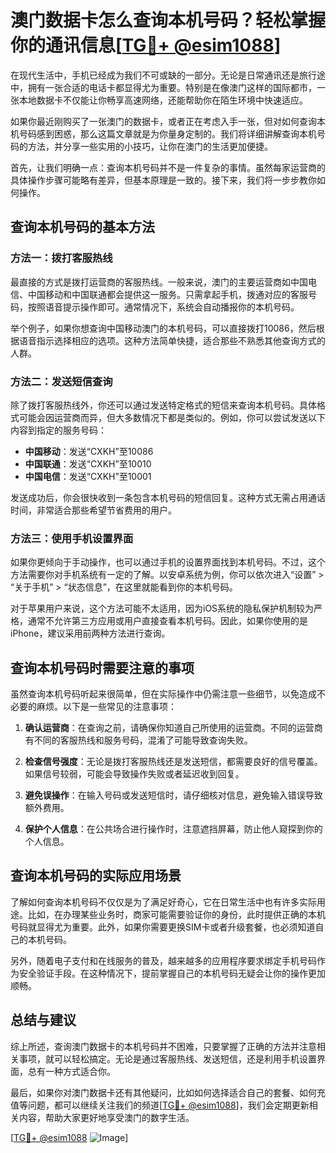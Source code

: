 # 澳门数据卡怎么查询本机号码？轻松掌握你的通讯信息[[TG💪+ @esim1088](https://t.me/s/esim1088)]

在现代生活中，手机已经成为我们不可或缺的一部分。无论是日常通讯还是旅行途中，拥有一张合适的电话卡都显得尤为重要。特别是在像澳门这样的国际都市，一张本地数据卡不仅能让你畅享高速网络，还能帮助你在陌生环境中快速适应。

如果你最近刚购买了一张澳门的数据卡，或者正在考虑入手一张，但对如何查询本机号码感到困惑，那么这篇文章就是为你量身定制的。我们将详细讲解查询本机号码的方法，并分享一些实用的小技巧，让你在澳门的生活更加便捷。

首先，让我们明确一点：查询本机号码并不是一件复杂的事情。虽然每家运营商的具体操作步骤可能略有差异，但基本原理是一致的。接下来，我们将一步步教你如何操作。

## 查询本机号码的基本方法

### 方法一：拨打客服热线

最直接的方式是拨打运营商的客服热线。一般来说，澳门的主要运营商如中国电信、中国移动和中国联通都会提供这一服务。只需拿起手机，拨通对应的客服号码，按照语音提示操作即可。通常情况下，系统会自动播报你的本机号码。

举个例子，如果你想查询中国移动澳门的本机号码，可以直接拨打10086，然后根据语音指示选择相应的选项。这种方法简单快捷，适合那些不熟悉其他查询方式的人群。

### 方法二：发送短信查询

除了拨打客服热线外，你还可以通过发送特定格式的短信来查询本机号码。具体格式可能会因运营商而异，但大多数情况下都是类似的。例如，你可以尝试发送以下内容到指定的服务号码：

- **中国移动**：发送“CXKH”至10086
- **中国联通**：发送“CXKH”至10010
- **中国电信**：发送“CXKH”至10001

发送成功后，你会很快收到一条包含本机号码的短信回复。这种方式无需占用通话时间，非常适合那些希望节省费用的用户。

### 方法三：使用手机设置界面

如果你更倾向于手动操作，也可以通过手机的设置界面找到本机号码。不过，这个方法需要你对手机系统有一定的了解。以安卓系统为例，你可以依次进入“设置” > “关于手机” > “状态信息”，在这里就能看到你的本机号码。

对于苹果用户来说，这个方法可能不太适用，因为iOS系统的隐私保护机制较为严格，通常不允许第三方应用或用户直接查看本机号码。因此，如果你使用的是iPhone，建议采用前两种方法进行查询。

## 查询本机号码时需要注意的事项

虽然查询本机号码听起来很简单，但在实际操作中仍需注意一些细节，以免造成不必要的麻烦。以下是一些常见的注意事项：

1. **确认运营商**：在查询之前，请确保你知道自己所使用的运营商。不同的运营商有不同的客服热线和服务号码，混淆了可能导致查询失败。
   
2. **检查信号强度**：无论是拨打客服热线还是发送短信，都需要良好的信号覆盖。如果信号较弱，可能会导致操作失败或者延迟收到回复。

3. **避免误操作**：在输入号码或发送短信时，请仔细核对信息，避免输入错误导致额外费用。

4. **保护个人信息**：在公共场合进行操作时，注意遮挡屏幕，防止他人窥探到你的个人信息。

## 查询本机号码的实际应用场景

了解如何查询本机号码不仅仅是为了满足好奇心，它在日常生活中也有许多实际用途。比如，在办理某些业务时，商家可能需要验证你的身份，此时提供正确的本机号码就显得尤为重要。此外，如果你需要更换SIM卡或者升级套餐，也必须知道自己的本机号码。

另外，随着电子支付和在线服务的普及，越来越多的应用程序要求绑定手机号码作为安全验证手段。在这种情况下，提前掌握自己的本机号码无疑会让你的操作更加顺畅。

## 总结与建议

综上所述，查询澳门数据卡的本机号码并不困难，只要掌握了正确的方法并注意相关事项，就可以轻松搞定。无论是通过客服热线、发送短信，还是利用手机设置界面，总有一种方式适合你。

最后，如果你对澳门数据卡还有其他疑问，比如如何选择适合自己的套餐、如何充值等问题，都可以继续关注我们的频道[[TG💪+ @esim1088](https://t.me/s/esim1088)]，我们会定期更新相关内容，帮助大家更好地享受澳门的数字生活。

[[TG💪+ @esim1088](https://t.me/s/esim1088) ![Image](https://i.postimg.cc/4NQfJmqS/Snipaste-2025-05-13-00-14-12.png)]